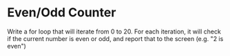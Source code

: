 # Even/Odd Counter
Write a for loop that will iterate from 0 to 20. For each iteration, it will check if the current number is even or odd, and report that to the screen (e.g. "2 is even")
